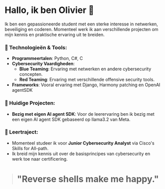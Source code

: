 # Hallo, ik ben Olivier 👋

Ik ben een gepassioneerde student met een sterke interesse in netwerken, beveiliging en coderen. Momenteel werk ik aan verschillende projecten om mijn kennis en praktische ervaring uit te breiden.

### 🔧 Technologieën & Tools:
- **Programmeertalen**: Python, C#, C
- **Cybersecurity Vaardigheden**: 
  - **Blue Teaming**: Ervaring met netwerken en andere cybersecurity concepten.
  - **Red Teaming**: Ervaring met verschillende offensive security tools.
- **Frameworks**: Vooral ervaring met Django, Harmony patching en OpenAI agentSDK

### 🚀 Huidige Projecten:
- **Bezig met eigen AI agent SDK**: Voor de leerervaring ben ik bezig met een eigen AI agent SDK gebaseerd op llama3.2 van Meta.

### 🌱 Leertraject:
- Momenteel studeer ik voor **Junior Cybersecurity Analyst** via Cisco's Skills for All-path.
- Ik breid mijn kennis uit over de basisprincipes van cybersecurity en werk toe naar certificering.



<!-- START_QUOTE -->
># **"Reverse shells make me happy."**
<!-- END_QUOTE -->
